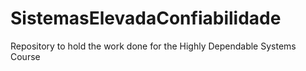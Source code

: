 # SistemasElevadaConfiabilidade
Repository to hold the work done for the Highly Dependable Systems Course
